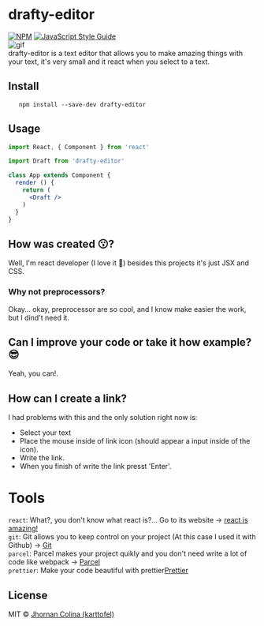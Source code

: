 # drafty-editor
[![NPM](https://img.shields.io/npm/v/drafty-editor.svg)](https://www.npmjs.com/package/drafty-editor) [![JavaScript Style Guide](https://img.shields.io/badge/code_style-standard-brightgreen.svg)](https://standardjs.com)</br>
![gif](https://user-images.githubusercontent.com/34972636/63978805-f06de480-ca7c-11e9-965a-40d5aaf49772.gif)</br>
drafty-editor is a text editor that allows you to make amazing things with your text, it's very small and it react when you select to a text.
## Install

```npm
   npm install --save-dev drafty-editor
```
## Usage

```jsx
import React, { Component } from 'react'

import Draft from 'drafty-editor'

class App extends Component {
  render () {
    return (
      <Draft />
    )
  }
}
```
## How was created 😗?
Well, I'm react developer (I love it 💖) besides this projects it's just JSX and CSS.

### Why not preprocessors?
Okay... okay, preprocessor are so cool, and I know make easier the work, but I dind't need it.

## Can I improve your code or take it how example? 😎
Yeah, you can!.
## How can I create a link?
I had problems with this and the only solution right now is:
<ul>
	<li>
		  Select your text
	</li>
	<li>
		  Place the mouse inside of link icon (should appear a input inside of the icon).
	</li>
	<li>
		  Write the link.
	</li>
	<li>
		  When you finish of write the link presst 'Enter'.
	</li>
</ul>

# Tools
`react`: What?, you don't know what react is?... Go to its website -> <a href='https://reactjs.org/' target='_blank'>react is amazing!</a></br>
`git`: Git allows you to keep control on your project (At this case I used it with Github) -> <a href='https://git-scm.com/' target='_blank'>
Git</a></br>
`parcel`: Parcel makes your project quikly and you don't need write a lot of code like webpack -> <a href='https://parceljs.org/' target='_blank'>Parcel</a></br>
`prettier`: Make your code beautiful with prettier<a href='https://prettier.io/' target='_blank'>Prettier</a>
## License

MIT © [Jhornan Colina (karttofel)](https://github.com/karttofer)
